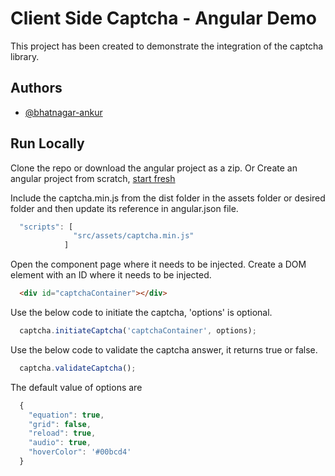 # Client Side Captcha - Angular Demo

This project has been created to demonstrate the integration of the captcha library.


## Authors

- [@bhatnagar-ankur](https://github.com/bhatnagar-ankur)


## Run Locally

Clone the repo or download the angular project as a zip.
Or Create an angular project from scratch, [start fresh](https://angular.dev/tools/cli/setup-local)

Include the captcha.min.js from the dist folder in the assets folder or desired folder and then update its reference in angular.json file.

```js
  "scripts": [
              "src/assets/captcha.min.js"
            ]
```
Open the component page where it needs to be injected. Create a DOM element with an ID where it needs to be injected.

```html
  <div id="captchaContainer"></div>
```

Use the below code to initiate the captcha, 'options' is optional.

```js
  captcha.initiateCaptcha('captchaContainer', options);
```

Use the below code to validate the captcha answer, it returns true or false.

```js
  captcha.validateCaptcha();
```

The default value of options are

```js
  {
    "equation": true,
    "grid": false,
    "reload": true,
    "audio": true,
    "hoverColor": '#00bcd4'
  }
```

